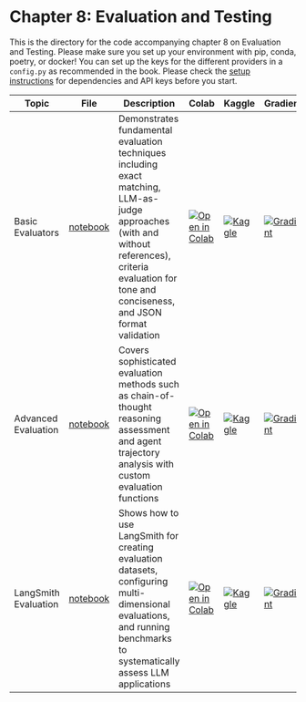 # Chapter 8: Evaluation and Testing

This is the directory for the code accompanying chapter 8 on Evaluation and Testing.
Please make sure you set up your environment with pip, conda, poetry, or docker! You can set up the keys for the different providers in a `config.py` as recommended in the book. Please check the [setup instructions](../SETUP.md) for dependencies and API keys before you start.


| Topic | File | Description | Colab | Kaggle | Gradient |
|-------|------|-------|-------|--------|----------|
| Basic Evaluators | [notebook](basic_evaluators.ipynb) | Demonstrates fundamental evaluation techniques including exact matching, LLM-as-judge approaches (with and without references), criteria evaluation for tone and conciseness, and JSON format validation | [![Open in Colab](https://colab.research.google.com/assets/colab-badge.svg)](https://colab.research.google.com/github/benman1/generative_ai_with_langchain/blob/second_edition/chapter8/basic_evaluators.ipynb) | [![Kaggle](https://kaggle.com/static/images/open-in-kaggle.svg)](https://kaggle.com/notebooks/create?source=https://github.com/benman1/generative_ai_with_langchain/blob/main/chapter8/basic_evaluators.ipynb) | [![Gradient](https://img.shields.io/badge/Gradient-Open-blue)](https://gradient.run/notebooks/new?template=https://github.com/benman1/generative_ai_with_langchain/blob/main/chapter8/basic_evaluators.ipynb) |
| Advanced Evaluation | [notebook](advanced_evaluation.ipynb) | Covers sophisticated evaluation methods such as chain-of-thought reasoning assessment and agent trajectory analysis with custom evaluation functions | [![Open in Colab](https://colab.research.google.com/assets/colab-badge.svg)](https://colab.research.google.com/github/benman1/generative_ai_with_langchain/blob/second_edition/chapter8/advanced_evaluation.ipynb) | [![Kaggle](https://kaggle.com/static/images/open-in-kaggle.svg)](https://kaggle.com/notebooks/create?source=https://github.com/benman1/generative_ai_with_langchain/blob/main/chapter8/advanced_evaluation.ipynb) | [![Gradient](https://img.shields.io/badge/Gradient-Open-blue)](https://gradient.run/notebooks/new?template=https://github.com/benman1/generative_ai_with_langchain/blob/main/chapter8/advanced_evaluation.ipynb) |
| LangSmith Evaluation | [notebook](langsmith_evaluation.ipynb) |  Shows how to use LangSmith for creating evaluation datasets, configuring multi-dimensional evaluations, and running benchmarks to systematically assess LLM applications | [![Open in Colab](https://colab.research.google.com/assets/colab-badge.svg)](https://colab.research.google.com/github/benman1/generative_ai_with_langchain/blob/second_edition/chapter8/langsmith_evaluation.ipynb) | [![Kaggle](https://kaggle.com/static/images/open-in-kaggle.svg)](https://kaggle.com/notebooks/create?source=https://github.com/benman1/generative_ai_with_langchain/blob/main/chapter8/langsmith_evaluation.ipynb) | [![Gradient](https://img.shields.io/badge/Gradient-Open-blue)](https://gradient.run/notebooks/new?template=https://github.com/benman1/generative_ai_with_langchain/blob/main/chapter8/langsmith_evaluation.ipynb) |
